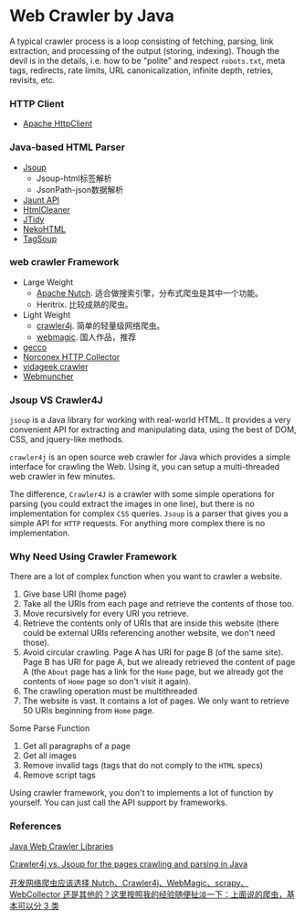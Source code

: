 # Web Crawler by Java

A typical crawler process is a loop consisting of fetching, parsing, link extraction, and processing of the output (storing, indexing). Though the devil is in the details, i.e. how to be "polite" and respect `robots.txt`, meta tags, redirects, rate limits, URL canonicalization, infinite depth, retries, revisits, etc.

### HTTP Client

- [Apache HttpClient](http://hc.apache.org/httpcomponents-client-ga/)

### Java-based HTML Parser

- [Jsoup](http://jsoup.org/)
  - Jsoup-html标签解析
  - JsonPath-json数据解析
- [Jaunt API](http://jaunt-api.com/)
- [HtmlCleaner](http://htmlcleaner.sourceforge.net/)
- [JTidy](http://jtidy.sourceforge.net/)
- [NekoHTML](http://nekohtml.sourceforge.net/)
- [TagSoup](http://ccil.org/~cowan/XML/tagsoup/)

### web crawler Framework

- Large Weight
  - [Apache Nutch](https://wiki.apache.org/nutch/FrontPage#What_is_Apache_Nutch.3F). 适合做搜索引擎，分布式爬虫是其中一个功能。
  - Heritrix. 比较成熟的爬虫。
- Light Weight
  - [crawler4j](https://github.com/yasserg/crawler4j). 简单的轻量级网络爬虫。
  - [webmagic](https://github.com/code4craft/webmagic). 国人作品，推荐
- [gecco](https://github.com/xtuhcy/gecco)
- [Norconex HTTP Collector](https://www.norconex.com/collectors/collector-http/flow)
- [vidageek crawler](https://github.com/vidageek/crawler)
- [Webmuncher](https://github.com/dadepo/Webmuncher)

### Jsoup VS Crawler4J

`jsoup` is a Java library for working with real-world HTML. It provides a very convenient API for extracting and manipulating data, using the best of DOM, CSS, and jquery-like methods.

`crawler4j` is an open source web crawler for Java which provides a simple interface for crawling the Web. Using it, you can setup a multi-threaded web crawler in few minutes.

The difference, `Crawler4J` is a crawler with some simple operations for parsing (you could extract the images in one line), but there is no implementation for complex `CSS` queries. `Jsoup` is a parser that gives you a simple API for `HTTP` requests. For anything more complex there is no implementation.

### Why Need Using Crawler Framework

There are a lot of complex function when you want to crawler a website.

1. Give base URI (home page)
2. Take all the URIs from each page and retrieve the contents of those too.
3. Move recursively for every URI you retrieve.
4. Retrieve the contents only of URIs that are inside this website (there could be external URIs referencing another website, we don't need those).
5. Avoid circular crawling. Page A has URI for page B (of the same site). Page B has URI for page A, but we already retrieved the content of page A (the `About` page has a link for the `Home` page, but we already got the contents of `Home` page so don't visit it again).
6. The crawling operation must be multithreaded
7. The website is vast. It contains a lot of pages. We only want to retrieve 50 URIs beginning from `Home` page.

Some Parse Function

1. Get all paragraphs of a page
2. Get all images
3. Remove invalid tags (tags that do not comply to the `HTML` specs)
4. Remove script tags

Using crawler framework, you don't to implements a lot of function by yourself. You can just call the API support by frameworks.



### References

[Java Web Crawler Libraries](https://stackoverflow.com/questions/11282503/java-web-crawler-libraries)

[Crawler4j vs. Jsoup for the pages crawling and parsing in Java](https://stackoverflow.com/questions/34888510/crawler4j-vs-jsoup-for-the-pages-crawling-and-parsing-in-java)

[开发网络爬虫应该选择 Nutch、Crawler4j、WebMagic、scrapy、WebCollector 还是其他的？这里按照我的经验随便扯淡一下：上面说的爬虫，基本可以分 3 类](https://hacpai.com/article/1496842430974)